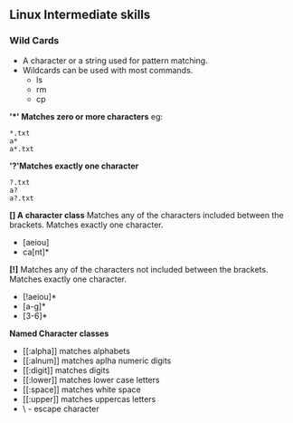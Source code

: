 ## Linux Intermediate skills

### Wild Cards

* A character or a string used for pattern matching.
* Wildcards can be used with most commands.
    * ls
    * rm
    * cp

**'*' Matches zero or more characters**
eg:
```
*.txt
a*
a*.txt
```

**'?'Matches exactly one character**

```
?.txt
a?
a?.txt
```
 
**[] A character class**
Matches any of the characters included between the brackets. Matches exactly one character.

* [aeiou]
* ca[nt]*

**[!]**
Matches any of the characters not included between the brackets. Matches exactly one character.
* [!aeiou]*
* [a-g]*
* [3-6]*

**Named Character classes**

* [[:alpha]]  matches alphabets
* [[:alnum]]  matches aplha numeric digits
* [[:digit]]  matches digits
* [[:lower]]  matches lower case letters
* [[:space]]  matches white space
* [[:upper]]  matches uppercas letters
* \ - escape character




